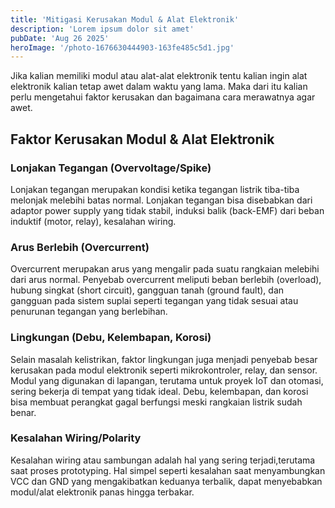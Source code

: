 ```yaml
---
title: 'Mitigasi Kerusakan Modul & Alat Elektronik'
description: 'Lorem ipsum dolor sit amet'
pubDate: 'Aug 26 2025'
heroImage: '/photo-1676630444903-163fe485c5d1.jpg'
---
```


Jika kalian memiliki modul atau alat-alat elektronik tentu kalian ingin alat elektronik kalian tetap awet dalam waktu yang lama. Maka dari itu kalian perlu mengetahui faktor kerusakan dan bagaimana cara merawatnya agar awet.

## Faktor Kerusakan Modul & Alat Elektronik
### Lonjakan Tegangan (Overvoltage/Spike)
Lonjakan tegangan merupakan kondisi ketika tegangan listrik tiba-tiba melonjak melebihi batas normal. Lonjakan tegangan bisa disebabkan dari adaptor power supply yang tidak stabil, induksi balik (back-EMF) dari beban induktif (motor, relay), kesalahan wiring.
### Arus Berlebih (Overcurrent)
Overcurrent merupakan arus yang mengalir pada suatu rangkaian melebihi dari arus normal. Penyebab overcurrent meliputi beban berlebih (overload), hubung singkat (short circuit), gangguan tanah (ground fault), dan gangguan pada sistem suplai seperti tegangan yang tidak sesuai atau penurunan tegangan yang berlebihan.
### Lingkungan (Debu, Kelembapan, Korosi)
Selain masalah kelistrikan, faktor lingkungan juga menjadi penyebab besar kerusakan pada modul elektronik seperti mikrokontroler, relay, dan sensor. Modul yang digunakan di lapangan, terutama untuk proyek IoT dan otomasi, sering bekerja di tempat yang tidak ideal. Debu, kelembapan, dan korosi bisa membuat perangkat gagal berfungsi meski rangkaian listrik sudah benar.
### Kesalahan Wiring/Polarity
Kesalahan wiring atau sambungan adalah hal yang sering terjadi,terutama saat proses prototyping. Hal simpel seperti kesalahan saat menyambungkan VCC dan GND yang mengakibatkan keduanya terbalik, dapat menyebabkan modul/alat elektronik panas hingga terbakar.

